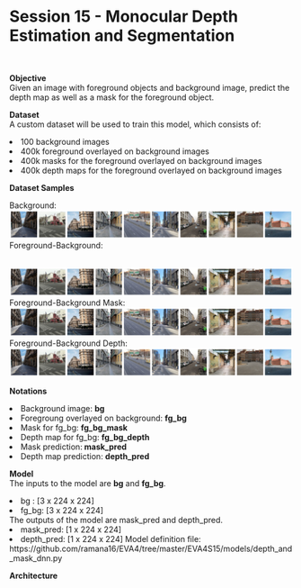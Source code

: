 <h1>Session 15 - Monocular Depth Estimation and Segmentation</h1>
<br>

<b>Objective</b> <br/>
Given an image with foreground objects and background image, predict the depth map as well as a mask for the foreground object.

<b>Dataset</b><br/>
A custom dataset will be used to train this model, which consists of:

<li>100 background images
<li>400k foreground overlayed on background images
<li>400k masks for the foreground overlayed on background images
<li>400k depth maps for the foreground overlayed on background images
  
<b>Dataset Samples</b><br/>

Background: 
<br/>
<img src="https://raw.githubusercontent.com/ramana16/EVA4/master/EVA4S15/images/bg_strip.png"></img>
<br/>
Foreground-Background: 

<br/>
<img src="https://raw.githubusercontent.com/ramana16/EVA4/master/EVA4S15/images/bg_strip.png"></img>
<br/>
Foreground-Background Mask: 

<br/>
<img src="https://raw.githubusercontent.com/ramana16/EVA4/master/EVA4S15/images/bg_strip.png"></img>
<br/>
Foreground-Background Depth: 

<br/>
<img src="https://raw.githubusercontent.com/ramana16/EVA4/master/EVA4S15/images/bg_strip.png"></img>
<br/>

<b>Notations</b>
<li>Background image: <b>bg</b>
<li>Foregroung overlayed on background: <b>fg_bg</b>
<li>Mask for fg_bg: <b>fg_bg_mask</b>
<li>Depth map for fg_bg: <b>fg_bg_depth</b>
<li>Mask prediction:<b> mask_pred</b>
<li>Depth map prediction: <b>depth_pred</b>
  
<b>Model</b>
<br/>
The inputs to the model are <b>bg</b> and <b>fg_bg</b>.

<li>bg : [3 x 224 x 224]
<li>fg_bg: [3 x 224 x 224]
  <br>
The outputs of the model are mask_pred and depth_pred.

<li>mask_pred: [1 x 224 x 224]
<li>depth_pred: [1 x 224 x 224]
Model definition file: https://github.com/ramana16/EVA4/tree/master/EVA4S15/models/depth_and_mask_dnn.py

<b>Architecture</b>
